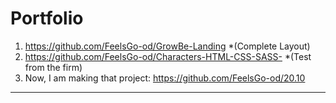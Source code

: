 # Portfolio

1. https://github.com/FeelsGo-od/GrowBe-Landing     *(Complete Layout)
2. https://github.com/FeelsGo-od/Characters-HTML-CSS-SASS-   *(Test from the firm)
3. Now, I am making that project: https://github.com/FeelsGo-od/20.10
---------
